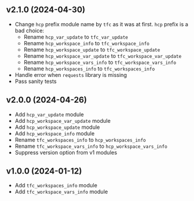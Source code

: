 ## v2.1.0 (2024-04-30)

- Change `hcp` prefix module name by `tfc` as it was at first. `hcp` prefix is a bad choice:
  - Rename `hcp_var_update` to `tfc_var_update`
  - Rename `hcp_workspace_info` to `tfc_workspace_info`
  - Rename `hcp_workspace_update` to `tfc_workspace_update`
  - Rename `hcp_workspace_var_update` to `tfc_workspace_var_update`
  - Rename `hcp_workspace_vars_info` to `tfc_workspace_vars_info`
  - Rename `hcp_workspaces_info` to `tfc_workspaces_info`
- Handle error when `requests` library is missing
- Pass sanity tests


## v2.0.0 (2024-04-26)

- Add `hcp_var_update` module
- Add `hcp_workspace_var_update` module
- Add `hcp_workspace_update` module
- Add `hcp_workspace_info` module
- Rename `tfc_workspaces_info` to `hcp_workspaces_info`
- Rename `tfc_workspace_vars_info` to `hcp_workspace_vars_info`
- Suppress version option from v1 modules

## v1.0.0 (2024-01-12)

- Add `tfc_workspaces_info` module
- Add `tfc_workspace_vars_info` module